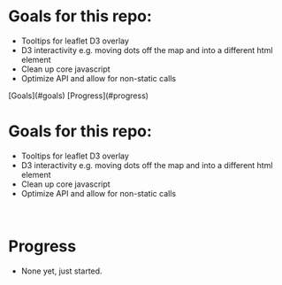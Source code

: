 # Goals for this repo:

* Tooltips for leaflet D3 overlay
* D3 interactivity e.g. moving dots off the map and into a different html element
* Clean up core javascript
* Optimize API and allow for non-static calls

<summary>
<options>
[Goals](#goals)
[Progress](#progress)



# Goals for this repo:

* Tooltips for leaflet D3 overlay
* D3 interactivity e.g. moving dots off the map and into a different html element
* Clean up core javascript
* Optimize API and allow for non-static calls

<br>

# Progress

* None yet, just started.
